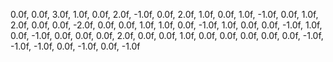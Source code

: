 0.0f, 0.0f, 3.0f,
1.0f, 0.0f, 2.0f,
-1.0f, 0.0f, 2.0f,
1.0f, 0.0f, 1.0f,
-1.0f, 0.0f, 1.0f,
2.0f, 0.0f, 0.0f,
-2.0f, 0.0f, 0.0f,
1.0f, 1.0f, 0.0f,
-1.0f, 1.0f, 0.0f,
0.0f, -1.0f, 1.0f,
0.0f, -1.0f, 0.0f,
0.0f, 0.0f, 2.0f,
0.0f, 0.0f, 1.0f,
0.0f, 0.0f, 0.0f,
0.0f, 0.0f, -1.0f,
-1.0f, -1.0f, 0.0f,
-1.0f, 0.0f, -1.0f
